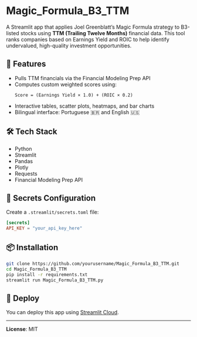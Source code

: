 # Magic_Formula_B3_TTM

A Streamlit app that applies Joel Greenblatt’s Magic Formula strategy to B3-listed stocks using **TTM (Trailing Twelve Months)** financial data. This tool ranks companies based on Earnings Yield and ROIC to help identify undervalued, high-quality investment opportunities.

## 🚀 Features

- Pulls TTM financials via the Financial Modeling Prep API
- Computes custom weighted scores using:
  ```
  Score = (Earnings Yield × 1.0) + (ROIC × 0.2)
  ```
- Interactive tables, scatter plots, heatmaps, and bar charts
- Bilingual interface: Portuguese 🇧🇷 and English 🇺🇸

## 🛠️ Tech Stack

- Python
- Streamlit
- Pandas
- Plotly
- Requests
- Financial Modeling Prep API

## 🔐 Secrets Configuration

Create a `.streamlit/secrets.toml` file:

```toml
[secrets]
API_KEY = "your_api_key_here"
```

## 📦 Installation

```bash
git clone https://github.com/yourusername/Magic_Formula_B3_TTM.git
cd Magic_Formula_B3_TTM
pip install -r requirements.txt
streamlit run Magic_Formula_B3_TTM.py
```

## 📡 Deploy

You can deploy this app using [Streamlit Cloud](https://streamlit.io/cloud).

---

**License**: MIT
